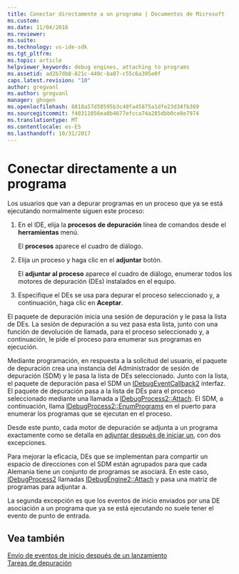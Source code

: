 ```yaml
---
title: Conectar directamente a un programa | Documentos de Microsoft
ms.custom: 
ms.date: 11/04/2016
ms.reviewer: 
ms.suite: 
ms.technology: vs-ide-sdk
ms.tgt_pltfrm: 
ms.topic: article
helpviewer_keywords: debug engines, attaching to programs
ms.assetid: ad2b7db8-821c-440c-ba07-c55c6a395e0f
caps.latest.revision: "10"
author: gregvanl
ms.author: gregvanl
manager: ghogen
ms.openlocfilehash: 8818a57d50595b3c40fa45875a1dfe23d34fb369
ms.sourcegitcommit: f40311056ea0b4677efcca74a285dbb0ce0e7974
ms.translationtype: MT
ms.contentlocale: es-ES
ms.lasthandoff: 10/31/2017
---
```

# <a name="attaching-directly-to-a-program"></a>Conectar directamente a un programa
Los usuarios que van a depurar programas en un proceso que ya se está ejecutando normalmente siguen este proceso:  
  
1.  En el IDE, elija la **procesos de depuración** línea de comandos desde el **herramientas** menú.  
  
     El **procesos** aparece el cuadro de diálogo.  
  
2.  Elija un proceso y haga clic en el **adjuntar** botón.  
  
     El **adjuntar al proceso** aparece el cuadro de diálogo, enumerar todos los motores de depuración (DEs) instalados en el equipo.  
  
3.  Especifique el DEs se usa para depurar el proceso seleccionado y, a continuación, haga clic en **Aceptar**.  
  
 El paquete de depuración inicia una sesión de depuración y le pasa la lista de DEs. La sesión de depuración a su vez pasa esta lista, junto con una función de devolución de llamada, para el proceso seleccionado y, a continuación, le pide el proceso para enumerar sus programas en ejecución.  
  
 Mediante programación, en respuesta a la solicitud del usuario, el paquete de depuración crea una instancia del Administrador de sesión de depuración (SDM) y le pasa la lista de DEs seleccionado. Junto con la lista, el paquete de depuración pasa el SDM un [IDebugEventCallback2](../../extensibility/debugger/reference/idebugeventcallback2.md) interfaz. El paquete de depuración pasa a la lista de DEs para el proceso seleccionado mediante una llamada a [IDebugProcess2::Attach](../../extensibility/debugger/reference/idebugprocess2-attach.md). El SDM, a continuación, llama [IDebugProcess2::EnumPrograms](../../extensibility/debugger/reference/idebugprocess2-enumprograms.md) en el puerto para enumerar los programas que se ejecutan en el proceso.  
  
 Desde este punto, cada motor de depuración se adjunta a un programa exactamente como se detalla en [adjuntar después de iniciar un](../../extensibility/debugger/attaching-after-a-launch.md), con dos excepciones.  
  
 Para mejorar la eficacia, DEs que se implementan para compartir un espacio de direcciones con el SDM están agrupados para que cada Alemania tiene un conjunto de programas se asociará. En este caso, [IDebugProcess2](../../extensibility/debugger/reference/idebugprocess2.md) llamadas [IDebugEngine2::Attach](../../extensibility/debugger/reference/idebugengine2-attach.md) y pasa una matriz de programas para adjuntar a.  
  
 La segunda excepción es que los eventos de inicio enviados por una DE asociación a un programa que ya se está ejecutando no suele tener el evento de punto de entrada.  
  
## <a name="see-also"></a>Vea también  
 [Envío de eventos de inicio después de un lanzamiento](../../extensibility/debugger/sending-startup-events-after-a-launch.md)   
 [Tareas de depuración](../../extensibility/debugger/debugging-tasks.md)